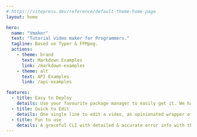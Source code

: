 ```yaml
---
# https://vitepress.dev/reference/default-theme-home-page
layout: home

hero:
  name: "Vmaker"
  text: "Tutorial video maker for Programmers."
  tagline: Based on Typer & FFMpeg.
  actions:
    - theme: brand
      text: Markdown Examples
      link: /markdown-examples
    - theme: alt
      text: API Examples
      link: /api-examples

features:
  - title: Easy to Deploy
    details: Use your favourite package manager to easily get it. We have also provided an executable version.
  - title: Quick to Edit
    details: One single line to edit a video, an opinionated wrapper of FFMpeg for programmers.
  - title: Fun to use
    details: A graceful CLI with detailed & accurate error info with the help of Typer.
---
```


